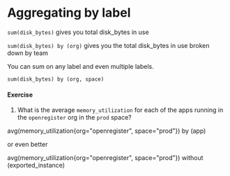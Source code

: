 # Aggregating by label

`sum(disk_bytes)` gives you total disk_bytes in use

`sum(disk_bytes) by (org)` gives you the total disk_bytes in use broken down by team

You can sum on any label and even multiple labels.

`sum(disk_bytes) by (org, space)`

#### Exercise

1. What is the average `memory_utilization` for each of the apps running in the `openregister` org in the `prod` space?

avg(memory_utilization{org="openregister", space="prod"}) by (app)

or even better

avg(memory_utilization{org="openregister", space="prod"}) without (exported_instance)


